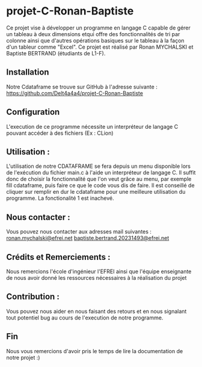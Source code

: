 # projet-C-Ronan-Baptiste
Ce projet vise à développer un programme en langage C capable de gérer un tableau à deux dimensions etqui  offre des fonctionnalités de tri par colonne ainsi que d'autres opérations basiques sur le tableau à la façon d'un tableur comme "Excel". Ce projet est réalisé par Ronan MYCHALSKI et Baptiste BERTRAND (étudiants de L1-F).

## Installation

Notre Cdataframe se trouve sur GitHub à l'adresse suivante : https://github.com/Delt4a4a4/projet-C-Ronan-Baptiste


## Configuration

L'execution de ce programme nécessite un interpréteur de langage C pouvant accéder à des fichiers (Ex : CLion)

## Utilisation :

L'utilisation de notre CDATAFRAME se fera depuis un menu disponible lors de l'exécution du fichier main.c à l'aide un interpréteur de langage C.
Il suffit donc de choisir la fonctionnalité que l'on veut grâce au menu, par exemple fill cdataframe, puis faire ce que le code vous dis de faire.
Il est conseillé de cliquer sur remplir en dur le cdataframe pour une meilleure utilisation du programme. 
La fonctionalité 1 est inachevé.


## Nous contacter :

Vous pouvez nous contacter aux adresses mail suivantes :
ronan.mychalski@efrei.net
baptiste.bertrand.20231493@efrei.net


## Crédits et Remerciements :

Nous remercions l'école d'ingénieur l'EFREI ainsi que l'équipe enseignante de nous avoir donné les ressources nécessaires à la réalisation du projet

## Contribution :

Vous pouvez nous aider en nous faisant des retours et en nous signalant tout potentiel bug au cours de l'execution de notre
programme.

## Fin

Nous vous remercions d'avoir pris le temps de lire la documentation de notre projet :)
